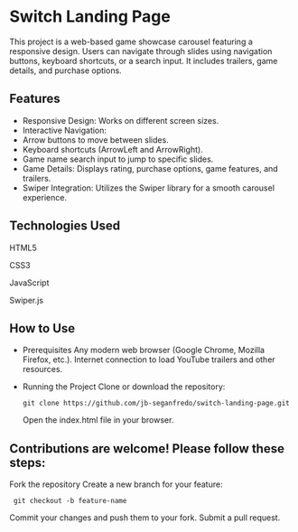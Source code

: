 # Switch Landing Page

This project is a web-based game showcase carousel featuring a responsive design. Users can navigate through slides using navigation buttons, keyboard shortcuts, or a search input. It includes trailers, game details, and purchase options.
 
## Features

- Responsive Design: Works on different screen sizes.
- Interactive Navigation:
 - Arrow buttons to move between slides.
 - Keyboard shortcuts (ArrowLeft and ArrowRight).
 - Game name search input to jump to specific slides.
- Game Details: Displays rating, purchase options, game features, and trailers.
- Swiper Integration: Utilizes the Swiper library for a smooth carousel experience.

## Technologies Used

HTML5

CSS3

JavaScript

Swiper.js

## How to Use
- Prerequisites
  Any modern web browser (Google Chrome, Mozilla Firefox, etc.).
  Internet connection to load YouTube trailers and other resources.
- Running the Project
  Clone or download the repository:

      git clone https://github.com/jb-seganfredo/switch-landing-page.git
  
  Open the index.html file in your browser.
  
## Contributions are welcome! Please follow these steps:

  Fork the repository
  Create a new branch for your feature:

     git checkout -b feature-name  
     
  Commit your changes and push them to your fork.
  Submit a pull request.


